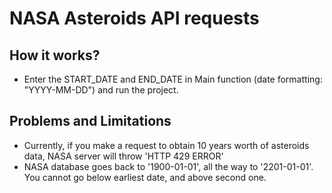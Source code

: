 # NASA Asteroids API requests

## How it works?

* Enter the START_DATE and END_DATE in Main function (date formatting: "YYYY-MM-DD") and run the project. 

## Problems and Limitations

* Currently, if you make a request to obtain 10 years worth of asteroids data, NASA server will throw 'HTTP 429 ERROR'
* NASA database goes back to '1900-01-01', all the way to '2201-01-01'. You cannot go below earliest date, and above second one.